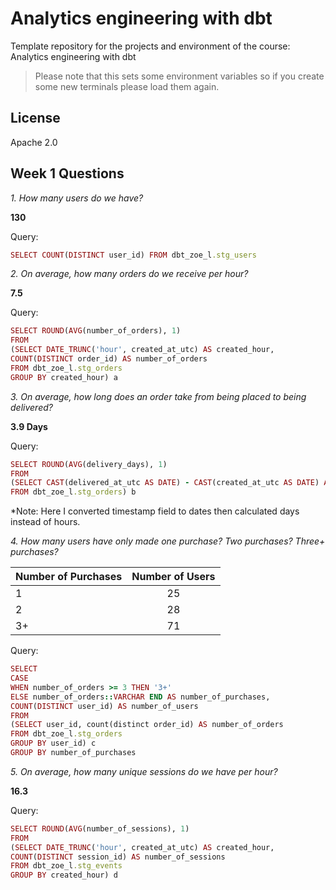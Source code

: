# Analytics engineering with dbt

Template repository for the projects and environment of the course: Analytics engineering with dbt

> Please note that this sets some environment variables so if you create some new terminals please load them again.

## License

Apache 2.0

## Week 1 Questions

*1. How many users do we have?*

 **130**

Query:
```ruby
SELECT COUNT(DISTINCT user_id) FROM dbt_zoe_l.stg_users
```


*2. On average, how many orders do we receive per hour?*

**7.5**

Query:
```ruby
SELECT ROUND(AVG(number_of_orders), 1)
FROM
(SELECT DATE_TRUNC('hour', created_at_utc) AS created_hour, 
COUNT(DISTINCT order_id) AS number_of_orders 
FROM dbt_zoe_l.stg_orders
GROUP BY created_hour) a
```


*3. On average, how long does an order take from being placed to being delivered?*

**3.9 Days**

Query:
```ruby
SELECT ROUND(AVG(delivery_days), 1)
FROM
(SELECT CAST(delivered_at_utc AS DATE) - CAST(created_at_utc AS DATE) AS delivery_days
FROM dbt_zoe_l.stg_orders) b
```
*Note: Here I converted timestamp field to dates then calculated days instead of hours. 

*4. How many users have only made one purchase? Two purchases? Three+ purchases?*

| Number of Purchases | Number of Users |
| :---         |     :---:      |
| 1  | 25    | 
| 2    | 28      | 
| 3+     | 71      | 

Query:
```ruby
SELECT 
CASE  
WHEN number_of_orders >= 3 THEN '3+'
ELSE number_of_orders::VARCHAR END AS number_of_purchases,
COUNT(DISTINCT user_id) AS number_of_users
FROM
(SELECT user_id, count(distinct order_id) AS number_of_orders
FROM dbt_zoe_l.stg_orders
GROUP BY user_id) c
GROUP BY number_of_purchases
```


*5. On average, how many unique sessions do we have per hour?*

**16.3**

Query:
```ruby
SELECT ROUND(AVG(number_of_sessions), 1)
FROM
(SELECT DATE_TRUNC('hour', created_at_utc) AS created_hour, 
COUNT(DISTINCT session_id) AS number_of_sessions
FROM dbt_zoe_l.stg_events
GROUP BY created_hour) d
```
